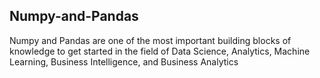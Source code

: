 ## Numpy-and-Pandas

Numpy and Pandas are one of the most important building blocks of knowledge to get started in the field of Data Science, Analytics, Machine Learning, Business Intelligence, and Business Analytics
